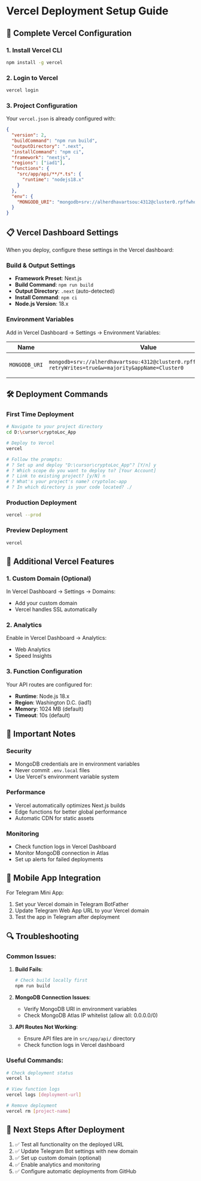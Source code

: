 # Vercel Deployment Setup Guide

## 🚀 Complete Vercel Configuration

### 1. Install Vercel CLI

```bash
npm install -g vercel
```

### 2. Login to Vercel

```bash
vercel login
```

### 3. Project Configuration

Your `vercel.json` is already configured with:

```json
{
  "version": 2,
  "buildCommand": "npm run build",
  "outputDirectory": ".next",
  "installCommand": "npm ci",
  "framework": "nextjs",
  "regions": ["iad1"],
  "functions": {
    "src/app/api/**/*.ts": {
      "runtime": "nodejs18.x"
    }
  },
  "env": {
    "MONGODB_URI": "mongodb+srv://alherdhavartsou:4312@cluster0.rpffwhq.mongodb.net/?retryWrites=true&w=majority&appName=Cluster0"
  }
}
```

## 📋 Vercel Dashboard Settings

When you deploy, configure these settings in the Vercel dashboard:

### Build & Output Settings
- **Framework Preset**: Next.js
- **Build Command**: `npm run build`
- **Output Directory**: `.next` (auto-detected)
- **Install Command**: `npm ci`
- **Node.js Version**: 18.x

### Environment Variables
Add in Vercel Dashboard → Settings → Environment Variables:

| Name | Value | Environment |
|------|-------|-------------|
| `MONGODB_URI` | `mongodb+srv://alherdhavartsou:4312@cluster0.rpffwhq.mongodb.net/?retryWrites=true&w=majority&appName=Cluster0` | Production, Preview, Development |

## 🛠️ Deployment Commands

### First Time Deployment
```bash
# Navigate to your project directory
cd D:\cursor\cryptoLoc_App

# Deploy to Vercel
vercel

# Follow the prompts:
# ? Set up and deploy "D:\cursor\cryptoLoc_App"? [Y/n] y
# ? Which scope do you want to deploy to? [Your Account]
# ? Link to existing project? [y/N] n
# ? What's your project's name? cryptoloc-app
# ? In which directory is your code located? ./
```

### Production Deployment
```bash
vercel --prod
```

### Preview Deployment
```bash
vercel
```

## 🔧 Additional Vercel Features

### 1. Custom Domain (Optional)
In Vercel Dashboard → Settings → Domains:
- Add your custom domain
- Vercel handles SSL automatically

### 2. Analytics
Enable in Vercel Dashboard → Analytics:
- Web Analytics
- Speed Insights

### 3. Function Configuration
Your API routes are configured for:
- **Runtime**: Node.js 18.x
- **Region**: Washington D.C. (iad1)
- **Memory**: 1024 MB (default)
- **Timeout**: 10s (default)

## 🚨 Important Notes

### Security
- MongoDB credentials are in environment variables
- Never commit `.env.local` files
- Use Vercel's environment variable system

### Performance
- Vercel automatically optimizes Next.js builds
- Edge functions for better global performance
- Automatic CDN for static assets

### Monitoring
- Check function logs in Vercel Dashboard
- Monitor MongoDB connection in Atlas
- Set up alerts for failed deployments

## 📱 Mobile App Integration

For Telegram Mini App:
1. Set your Vercel domain in Telegram BotFather
2. Update Telegram Web App URL to your Vercel domain
3. Test the app in Telegram after deployment

## 🔍 Troubleshooting

### Common Issues:

1. **Build Fails**:
   ```bash
   # Check build locally first
   npm run build
   ```

2. **MongoDB Connection Issues**:
   - Verify MongoDB URI in environment variables
   - Check MongoDB Atlas IP whitelist (allow all: 0.0.0.0/0)

3. **API Routes Not Working**:
   - Ensure API files are in `src/app/api/` directory
   - Check function logs in Vercel dashboard

### Useful Commands:
```bash
# Check deployment status
vercel ls

# View function logs
vercel logs [deployment-url]

# Remove deployment
vercel rm [project-name]
```

## 🎯 Next Steps After Deployment

1. ✅ Test all functionality on the deployed URL
2. ✅ Update Telegram Bot settings with new domain
3. ✅ Set up custom domain (optional)
4. ✅ Enable analytics and monitoring
5. ✅ Configure automatic deployments from GitHub







